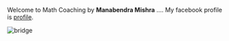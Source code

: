 Welcome to Math Coaching
 by **Manabendra Mishra**
....
My facebook profile is [profile](https://www.facebook.com/manabendra.mishra.733).

                               
  ![bridge](https://user-images.githubusercontent.com/78428741/106622419-8e7eac00-6599-11eb-9357-77b0f4f6ea1e.jpg)

